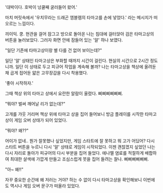 '대박이다. 호박이 넝쿨째 굴러들어 왔어.' 

마치 머릿속에서 '우치무라는 드래곤 엠블렘의 타마고를 손에 넣었다.' 라는 메시지가 떠오르는 느낌이다.

끼이익. 쿵.
현관을 걸어 잠그고 방으로 돌아온 나는 침대에 걸터앉아 검은 타마고상의 버튼을 눌러보았다. 그러자 화면 안에 잠들어 있는 '알' 하나 보였다.

"일단 기존에 타마고상이랑 별 다를 건 없어 보이는데?" 

일단 '알' 상태인 타마고상은 부화할 때까지 시간이 걸린다. 현실의 시간으로 2시간 정도니까. 일단 이 상태로 두고 피규어 작업을 계속해 볼까?
나는 타마고상을 책상에 올려둔 채 곱게 접어둔 얇은 고무장갑을 다시 착용했다.

'좋아 시작하자.' 

그때 책상 위의 타마고 상에서 요란한 알람이 울렸다.
삐삐삐삐삐삐.

"뭐야? 벌써 깨어날 리가 없는데?" 

고개를 갸웃 거리며 책상 위에 타마고 상을 집어 들어보니 방금 플레이를 시작한 타마고상이 게임 오버 상태가 되어 있었다.

"뭐야? 왜??" 

어이가 없네..
뭔가 잘못했나 싶었지만, 게임 스타트에 잘 못하고 뭐 고가 어딨어?
다시 스타트 버튼을 누르니 다시 '알' 상태로 게임이 시작되었다.
이젠 괜찮겠지 싶었던 나는 다시 자리로 돌아가 피규어의 다시 부분을 집어 들었다.
에나멜 염료를 적절하게 배합하여 최대한 살색에 가깝게 만들고 조심스럽게 붓을 집어 들려는 찰나.
삐삐삐삐삐삐.

"아~ 왜!!" 

자꾸 중요한 순간에 왜 저러는 거야?
하는 수 없이 다시 타마고상을 확인해보니 이번에도 역시나 게임 오버 문구가 떠올라 있었다.